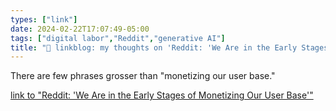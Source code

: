 ```yaml
---
types: ["link"]
date: 2024-02-22T17:07:49-05:00
tags: ["digital labor","Reddit","generative AI"]
title: "🔗 linkblog: my thoughts on 'Reddit: 'We Are in the Early Stages of Monetizing Our User Base''"
---
```

There are few phrases grosser than "monetizing our user base."

[link to "Reddit: 'We Are in the Early Stages of Monetizing Our User Base'"](https://www.404media.co/reddit-we-are-in-the-early-stages-of-monetizing-our-user-base-2/)
